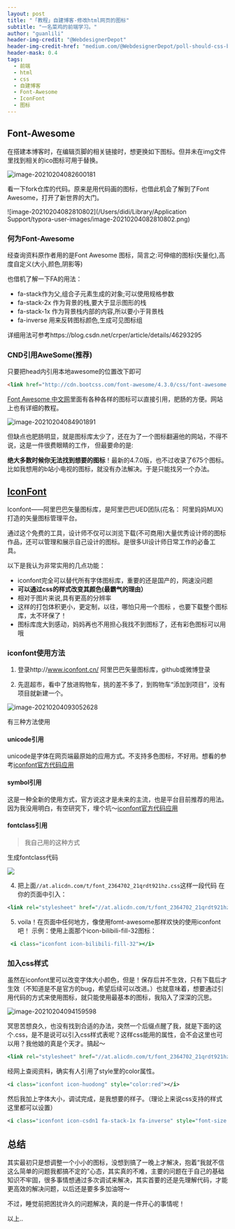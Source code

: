 ```yaml
---
layout: post
title: "「教程」自建博客-修改html网页的图标"
subtitle: "一名菜鸡的前端学习。"
author: "guanlili"
header-img-credit: "@WebdesignerDepot"
header-img-credit-href: "medium.com/@WebdesignerDepot/poll-should-css-become-more-like-a-programming-language-c74eb26a4270"
header-mask: 0.4
tags:
  - 前端
  - html
  - css
  - 自建博客
  - Font-Awesome
  - IconFont
  - 图标
---
```


## Font-Awesome

在搭建本博客时，在编辑页脚的相关链接时，想更换如下图标。但并未在img文件里找到相关的ico图标可用于替换。

![image-20210204082600181](https://cdn.jsdelivr.net/gh/guanlili/PictureBed/img/didimac20210204082600.png)

看一下fork仓库的代码。原来是用代码画的图标，也借此机会了解到了Font Awesome，打开了新世界的大门。

![image-20210204082810802](/Users/didi/Library/Application Support/typora-user-images/image-20210204082810802.png)

### 何为Font-Awesome

经查询资料原作者用的是Font Awesome 图标，简言之:可伸缩的图标(矢量化),高度自定义(大小,颜色,阴影等)

也借机了解一下FA的用法：

- fa-stack作为父,组合子元素生成的对象;可以使用规格参数     
- fa-stack-2x 作为背景的栈,要大于显示图形的栈    
- fa-stack-1x 作为背景栈内部的内容,所以要小于背景栈    
- fa-inverse 用来反转图标颜色,生成可见图标组

详细用法可参考https://blog.csdn.net/crper/article/details/46293295

### CND引用AweSome(推荐)

只要把head内引用本地awesome的位置改下即可

```html
<link href="http://cdn.bootcss.com/font-awesome/4.3.0/css/font-awesome.min.css" rel="stylesheet">
```

[Font Awesome 中文网](http://www.fontawesome.com.cn/)里面有各种各样的图标可以直接引用，肥肠的方便。网站上也有详细的教程。

![image-20210204084901891](https://cdn.jsdelivr.net/gh/guanlili/PictureBed/img/didimac20210204084901.png)

但缺点也肥肠明显，就是图标库太少了，还在为了一个图标翻遍他的网站，不得不说，这是一件很费眼睛的工作， 但最要命的是:

**绝大多数时候你无法找到想要的图标**！最新的4.7.0版，也不过收录了675个图标。比如我想用的b站小电视的图标，就没有办法解决。于是只能找另一个办法。

## [IconFont](https://link.jianshu.com/?t=http://iconfont.cn/)

Iconfont——阿里巴巴矢量图标库，是阿里巴巴UED团队(花名： 阿里妈妈MUX)打造的矢量图标管理平台。

通过这个免费的工具，设计师不仅可以浏览下载(不可商用)大量优秀设计师的图标作品，还可以管理和展示自己设计的图标。是很多UI设计师日常工作的必备工具。

以下是我认为非常实用的几点功能：

- iconfont完全可以替代所有字体图标库，重要的还是国产的，网速没问题
- **可以通过css的样式改变其颜色(最霸气的理由）**
- 相对于图片来说,具有更高的分辨率
- 这样的打包体积更小，更定制，以往，哪怕只用一个图标 ，也要下载整个图标库，太不环保了！
- 图标库庞大到感动，妈妈再也不用担心我找不到图标了，还有彩色图标可以用哦

### iconfont使用方法

1. 登录http://www.iconfont.cn/ 阿里巴巴矢量图标库，github或微博登录

2. 先逛超市，看中了放进购物车，挑的差不多了，到购物车“添加到项目”，没有项目就新建一个。

![image-20210204093052628](https://cdn.jsdelivr.net/gh/guanlili/PictureBed/img/didimac20210204093052.png)

有三种方法使用

#### unicode引用

unicode是字体在网页端最原始的应用方式。不支持多色图标，不好用。想看的参考[iconfont官方代码应用](https://www.iconfont.cn/help/detail?spm=a313x.7781069.1998910419.17&helptype=code)

#### symbol引用

这是一种全新的使用方式，官方说这才是未来的主流，也是平台目前推荐的用法。因为我没用明白，有空研究下，埋个坑～[iconfont官方代码应用](https://www.iconfont.cn/help/detail?spm=a313x.7781069.1998910419.17&helptype=code)

#### fontclass引用

> 我自己用的这种方式

生成fontclass代码

![](https://cdn.jsdelivr.net/gh/guanlili/PictureBed/img/didimac20210204093200.png)

4. 把上面`//at.alicdn.com/t/font_2364702_21qrdt921hz.css`这样一段代码 在你的页面中引入：

```xml
<link rel="stylesheet" href="//at.alicdn.com/t/font_2364702_21qrdt921hz.css">
```

5. voila！在页面中任何地方，像使用fomt-awesome那样欢快的使用iconfont吧！
    示例：使用上面那个icon-bilibili-fill-32图标：

```jsx
 <i class="iconfont icon-bilibili-fill-32"></i>
```

### 加入css样式

虽然在iconfont里可以改变字体大小颜色，但是！保存后并不生效，只有下载后才生效（不知道是不是官方的bug，希望后续可以改进。）也就意味着，想要通过引用代码的方式来使用图标，就只能使用最基本的图标，我陷入了深深的沉思。

![image-20210204094159598](https://cdn.jsdelivr.net/gh/guanlili/PictureBed/img/didimac20210204094159.png)

冥思苦想良久，也没有找到合适的办法，突然一个后缀点醒了我，就是下面的这个.css，是不是说可以引入css样式表呢？这样css能用的属性，会不会这里也可以用？我他娘的真是个天才。搞起～

```jsx
<link rel="stylesheet" href="//at.alicdn.com/t/font_2364702_21qrdt921hz.css">
```

经网上查阅资料，确实有人引用了style里的color属性。

```xml
<i class="iconfont icon-huodong" style="color:red"></i>
```

然后我加上字体大小，调试完成，是我想要的样子。（理论上来说css支持的样式这里都可以设置）

```xml
<i class="iconfont icon-csdn1 fa-stack-1x fa-inverse" style="font-size:34px"></i>
```

## 总结

其实最初只是想调整一个小小的图标，没想到搞了一晚上才解决，抱着“我就不信这么简单的问题我都搞不定的”心态，其实真的不难，主要的问题在于自己的基础知识不牢固，很多事情想通过多次调试来解决，其实首要的还是先理解代码，才能更高效的解决问题，以后还是要多多加油呀～

不过，睡觉前把困扰许久的问题解决，真的是一件开心的事情呢！

以上..